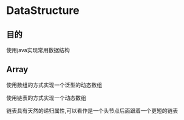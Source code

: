 # DataStructure

## 目的
使用java实现常用数据结构

## Array
使用数组的方式实现一个泛型的动态数组

使用链表的方式实现一个动态数组

链表具有天然的递归属性,可以看作是一个头节点后面跟着一个更短的链表

